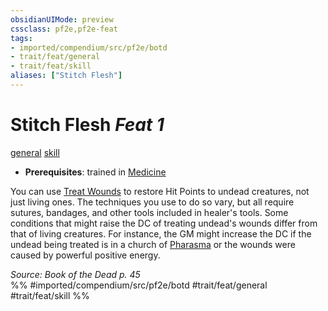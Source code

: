 ```yaml
---
obsidianUIMode: preview
cssclass: pf2e,pf2e-feat
tags:
- imported/compendium/src/pf2e/botd
- trait/feat/general
- trait/feat/skill
aliases: ["Stitch Flesh"]
---
```

# Stitch Flesh  *Feat 1*  
[general](general.md)  [skill](skill.md)  

- **Prerequisites**: trained in [Medicine](../skills.md#Medicine)

You can use [Treat Wounds](treat-wounds.md) to restore Hit Points to undead creatures, not just living ones. The techniques you use to do so vary, but all require sutures, bandages, and other tools included in healer's tools. Some conditions that might raise the DC of treating undead's wounds differ from that of living creatures. For instance, the GM might increase the DC if the undead being treated is in a church of [Pharasma](../setting/deities/pharasma.md) or the wounds were caused by powerful positive energy.

*Source: Book of the Dead p. 45*  
%% #imported/compendium/src/pf2e/botd #trait/feat/general #trait/feat/skill %%